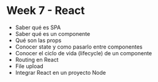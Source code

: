 # Week 7 - React

- Saber qué es SPA
- Saber qué es un componente
- Qué son las props
- Conocer state y como pasarlo entre componentes
- Conocer el ciclo de vida (lifecycle) de un componente
- Routing en React
- File upload
- Integrar React en un proyecto Node
